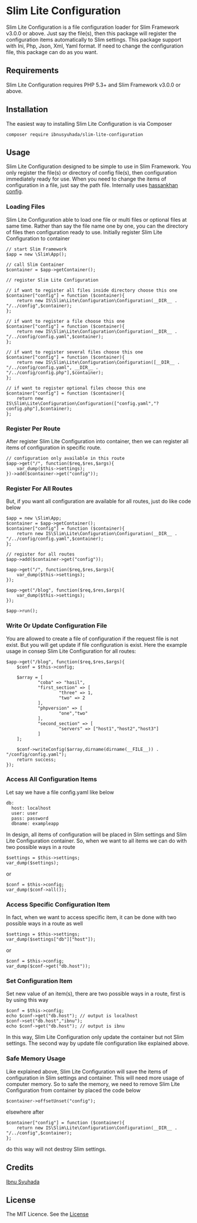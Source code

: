 # Slim Lite Configuration

Slim Lite Configuration is a file configuration loader for Slim Framework v3.0.0 or above. Just say the file(s), then this package will register the configuration items automatically to Slim settings. This package support with Ini, Php, Json, Xml, Yaml format. If need to change the configuration file, this package can do as you want.

## Requirements

Slim Lite Configuration requires PHP 5.3+ and Slim Framework v3.0.0 or above.

## Installation

The easiest way to installing Slim Lite Configuration is via Composer

```
composer require ibnusyuhada/slim-lite-configuration
```

## Usage

Slim Lite Configuration designed to be simple to use in Slim Framework. You only register the file(s) or directory of config file(s), then configuration immediately ready for use. When you need to change the items of configuration in a file, just say the path file. Internally uses [hassankhan config](https://github.com/hassankhan/config).

### Loading Files

Slim Lite Configuration able to load one file or multi files or optional files at same time. Rather than say the file name one by one, you can the directory of files then configuration ready to use. Initially register Slim Lite Configuration to container

```
// start Slim Framework
$app = new \Slim\App();

// call Slim Container
$container = $app->getContainer();

// register Slim Lite Configuration

// if want to register all files inside directory choose this one
$container["config"] = function ($container){
	return new IS\Slim\Lite\Configuration\Configuration(__DIR__ . "/../config",$container);
};

// if want to register a file choose this one
$container["config"] = function ($container){
	return new IS\Slim\Lite\Configuration\Configuration(__DIR__ . "/../config/config.yaml",$container);
};

// if want to register several files choose this one
$container["config"] = function ($container){
	return new IS\Slim\Lite\Configuration\Configuration([__DIR__ . "/../config/config.yaml", __DIR__ . "/../config/config.php"],$container);
};

// if want to register optional files choose this one
$container["config"] = function ($container){
	return new IS\Slim\Lite\Configuration\Configuration(["config.yaml","?config.php"],$container);
};
```

### Register Per Route

After register Slim Lite Configuration into container, then we can register all items of configuration in specific route.

```
// configuration only available in this route
$app->get("/", function($req,$res,$args){
	var_dump($this->settings);
})->add($container->get("config"));
```

### Register For All Routes

But, if you want all configuration are available for all routes, just do like code below

```
$app = new \Slim\App;
$container = $app->getContainer();
$container["config"] = function ($container){
	return new IS\Slim\Lite\Configuration\Configuration(__DIR__ . "/../config/config.yaml",$container);
};

// register for all routes
$app->add($container->get("config"));

$app->get("/", function($req,$res,$args){
	var_dump($this->settings);
});

$app->get("/blog", function($req,$res,$args){
	var_dump($this->settings);
});

$app->run();
```

### Write Or Update Configuration File

You are allowed to create a file of configuration if the request file is not exist. But you will get update if file configuration is exist. Here the example usage in consep Slim Lite Configuration for all routes:

```
$app->get("/blog", function($req,$res,$args){
	$conf = $this->config;
	
	$array = [
			"coba" => "hasil",
			"first_section" => [
					"three" => 1,
					"two" => 2
			],
			"phpversion" => [
					"one","two"
			],
			"second_section" => [
					"servers" => ["host1","host2","host3"]
			]
	];
	
	$conf->writeConfig($array,dirname(dirname(__FILE__)) . "/config/config.yaml");
	return success;
});
```

### Access All Configuration Items

Let say we have a file config.yaml like below

```
db:
  host: localhost
  user: user
  pass: password
  dbname: exampleapp
```

In design, all items of configuration will be placed in Slim settings and Slim Lite Configuration container. So, when we want to all items we can do with two possible ways in a route

```
$settings = $this->settings;
var_dump($settings);
```

or

```
$conf = $this->config;
var_dump($conf->all());
```

### Access Specific Configuration Item

In fact, when we want to access specific item, it can be done with two possible ways in a route as well

```
$settings = $this->settings;
var_dump($settings["db"]["host"]);
```

or

```
$conf = $this->config;
var_dump($conf->get("db.host"));
```

### Set Configuration Item

Set new value of an item(s), there are two possible ways in a route, first is by using this way

```
$conf = $this->config;
echo $conf->get("db.host"); // output is localhost
$conf->set("db.host","ibnu");
echo $conf->get("db.host"); // output is ibnu
```

In this way, Slim Lite Configuration only update the container but not Slim settings. The second way by update file configuration like explained above.

### Safe Memory Usage

Like explained above, Slim Lite Configuration will save the items of configuration in Slim settings and container. This will need more usage of computer memory. So to safe the memory, we need to remove Slim Lite Configuration from container by placed the code below

```
$container->offsetUnset("config");
```

elsewhere after

```
$container["config"] = function ($container){
	return new IS\Slim\Lite\Configuration\Configuration(__DIR__ . "/../config",$container);
};
```
do this way will not destroy Slim settings.

## Credits
[Ibnu Syuhada](https://github.com/ibnusyuhadap3)

## License
The MIT Licence. See the [License](https://github.com/ibnusyuhadap3/slim-lite-configuration/blob/master/LICENCE.md)
